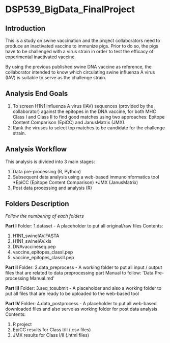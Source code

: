 # DSP539_BigData_FinalProject

## Introduction
This is a study on swine vaccination and the project collaborators need to produce an inactivated vaccine to immunize pigs. Prior to do so, the pigs have to be challenged with a virus strain in order to test the efficacy of experimental inactivated vaccine. 

By using the previous published swine DNA vaccine as reference, the collaborator intended to know which circulating swine influenza A virus (IAV) is suitable to serve as the challenge strain.

## Analysis End Goals
1. To screen H1N1 influenza A virus (IAV) sequences (provided by the collaborator) against the epitopes in the DNA vaccine, for both MHC Class I and Class II to find good matches using two approaches: Epitope Content Comparison (EpiCC) and JanusMatrix (JMX).
2. Rank the viruses to select top matches to be candidate for the challenge strain.

## Analysis Workflow 
This analysis is divided into 3 main stages:
1. Data pre-processing (R, Python)
2. Subsequent data analysis using a web-based immunoinformatics tool
   *EpiCC (Epitope Content Comparison)
   *JMX (JanusMatrix) 
3. Post data processing and analysis (R)

## Folders Description
*Follow the numbering of each folders*

**Part I** 
Folder: 1.dataset - A placeholder to put all original/raw files
Contents:
1. H1N1_swineIAV.FASTA
2. H1N1_swineIAV.xls
3. DNAvaccineseq.pep
4. vaccine_epitopes_classI.pep
5. vaccine_epitopes_classII.pep

**Part II**
Folder: 2.data_preprocess - A working folder to put all input / output files that are related to data preprocessing part 
Manual to follow: 'Data Pre-processing Manual.md' 

**Part III**
Folder: 3.seq_tosubmit - A placeholder and also a working folder to put all files that are ready to be uploaded to the web-based tool

**Part IV**
Folder: 4.data_postprocess - A placeholder to put all web-based downloaded files and also serve as working folder for post data analysis
Contents:
1. R project
2. EpiCC results for Class I/II (.csv files)
3. JMX results for Class I/II (.html files)
